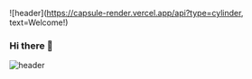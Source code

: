 ![header](https://capsule-render.vercel.app/api?type=cylinder, text=Welcome!)

### Hi there 👋
![header](https://capsule-render.vercel.app/api?type=cylinder)
